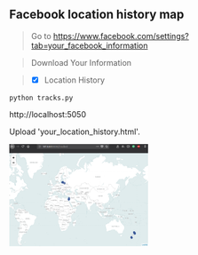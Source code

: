## Facebook location history map

> Go to https://www.facebook.com/settings?tab=your_facebook_information 

> Download Your Information 

> - [x] Location History

```
python tracks.py
```

http://localhost:5050


Upload 'your_location_history.html'.

<img src="tracked.png" width="250"/>
